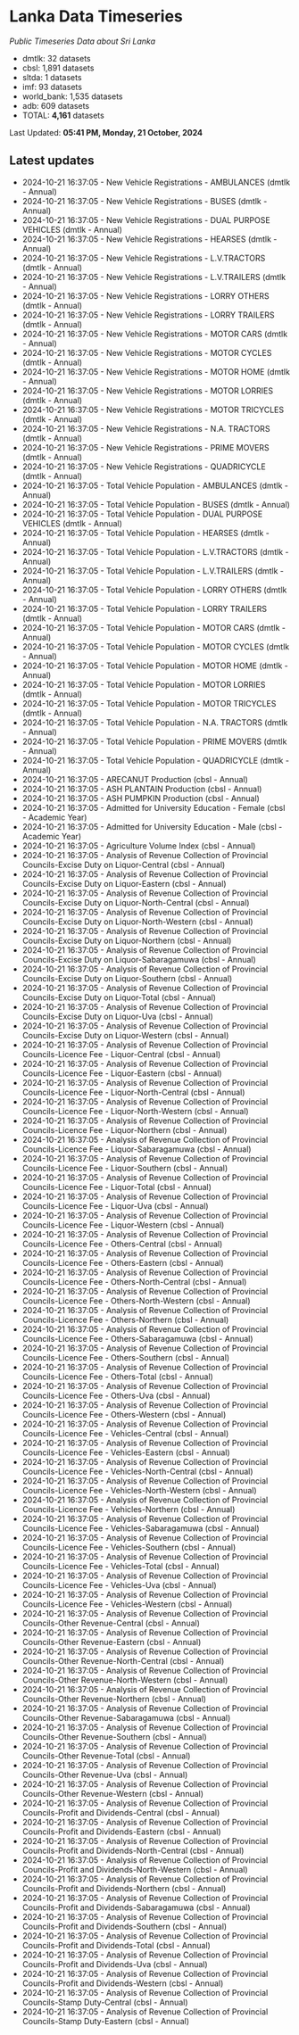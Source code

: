 # Lanka Data Timeseries
*Public Timeseries Data about Sri Lanka*

* dmtlk: 32 datasets
* cbsl: 1,891 datasets
* sltda: 1 datasets
* imf: 93 datasets
* world_bank: 1,535 datasets
* adb: 609 datasets
* TOTAL: **4,161** datasets

Last Updated: **05:41 PM, Monday, 21 October, 2024**

## Latest updates

* 2024-10-21 16:37:05 - New Vehicle Registrations - AMBULANCES (dmtlk - Annual)
* 2024-10-21 16:37:05 - New Vehicle Registrations - BUSES (dmtlk - Annual)
* 2024-10-21 16:37:05 - New Vehicle Registrations - DUAL PURPOSE VEHICLES (dmtlk - Annual)
* 2024-10-21 16:37:05 - New Vehicle Registrations - HEARSES (dmtlk - Annual)
* 2024-10-21 16:37:05 - New Vehicle Registrations - L.V.TRACTORS (dmtlk - Annual)
* 2024-10-21 16:37:05 - New Vehicle Registrations - L.V.TRAILERS (dmtlk - Annual)
* 2024-10-21 16:37:05 - New Vehicle Registrations - LORRY OTHERS (dmtlk - Annual)
* 2024-10-21 16:37:05 - New Vehicle Registrations - LORRY TRAILERS (dmtlk - Annual)
* 2024-10-21 16:37:05 - New Vehicle Registrations - MOTOR CARS (dmtlk - Annual)
* 2024-10-21 16:37:05 - New Vehicle Registrations - MOTOR CYCLES (dmtlk - Annual)
* 2024-10-21 16:37:05 - New Vehicle Registrations - MOTOR HOME (dmtlk - Annual)
* 2024-10-21 16:37:05 - New Vehicle Registrations - MOTOR LORRIES (dmtlk - Annual)
* 2024-10-21 16:37:05 - New Vehicle Registrations - MOTOR TRICYCLES (dmtlk - Annual)
* 2024-10-21 16:37:05 - New Vehicle Registrations - N.A. TRACTORS (dmtlk - Annual)
* 2024-10-21 16:37:05 - New Vehicle Registrations - PRIME MOVERS (dmtlk - Annual)
* 2024-10-21 16:37:05 - New Vehicle Registrations - QUADRICYCLE (dmtlk - Annual)
* 2024-10-21 16:37:05 - Total Vehicle Population - AMBULANCES (dmtlk - Annual)
* 2024-10-21 16:37:05 - Total Vehicle Population - BUSES (dmtlk - Annual)
* 2024-10-21 16:37:05 - Total Vehicle Population - DUAL PURPOSE VEHICLES (dmtlk - Annual)
* 2024-10-21 16:37:05 - Total Vehicle Population - HEARSES (dmtlk - Annual)
* 2024-10-21 16:37:05 - Total Vehicle Population - L.V.TRACTORS (dmtlk - Annual)
* 2024-10-21 16:37:05 - Total Vehicle Population - L.V.TRAILERS (dmtlk - Annual)
* 2024-10-21 16:37:05 - Total Vehicle Population - LORRY OTHERS (dmtlk - Annual)
* 2024-10-21 16:37:05 - Total Vehicle Population - LORRY TRAILERS (dmtlk - Annual)
* 2024-10-21 16:37:05 - Total Vehicle Population - MOTOR CARS (dmtlk - Annual)
* 2024-10-21 16:37:05 - Total Vehicle Population - MOTOR CYCLES (dmtlk - Annual)
* 2024-10-21 16:37:05 - Total Vehicle Population - MOTOR HOME (dmtlk - Annual)
* 2024-10-21 16:37:05 - Total Vehicle Population - MOTOR LORRIES (dmtlk - Annual)
* 2024-10-21 16:37:05 - Total Vehicle Population - MOTOR TRICYCLES (dmtlk - Annual)
* 2024-10-21 16:37:05 - Total Vehicle Population - N.A. TRACTORS (dmtlk - Annual)
* 2024-10-21 16:37:05 - Total Vehicle Population - PRIME MOVERS (dmtlk - Annual)
* 2024-10-21 16:37:05 - Total Vehicle Population - QUADRICYCLE (dmtlk - Annual)
* 2024-10-21 16:37:05 - ARECANUT Production (cbsl - Annual)
* 2024-10-21 16:37:05 - ASH PLANTAIN Production (cbsl - Annual)
* 2024-10-21 16:37:05 - ASH PUMPKIN Production (cbsl - Annual)
* 2024-10-21 16:37:05 - Admitted for University Education - Female (cbsl - Academic Year)
* 2024-10-21 16:37:05 - Admitted for University Education - Male (cbsl - Academic Year)
* 2024-10-21 16:37:05 - Agriculture Volume Index (cbsl - Annual)
* 2024-10-21 16:37:05 - Analysis of Revenue Collection of Provincial Councils-Excise Duty on Liquor-Central (cbsl - Annual)
* 2024-10-21 16:37:05 - Analysis of Revenue Collection of Provincial Councils-Excise Duty on Liquor-Eastern (cbsl - Annual)
* 2024-10-21 16:37:05 - Analysis of Revenue Collection of Provincial Councils-Excise Duty on Liquor-North-Central (cbsl - Annual)
* 2024-10-21 16:37:05 - Analysis of Revenue Collection of Provincial Councils-Excise Duty on Liquor-North-Western (cbsl - Annual)
* 2024-10-21 16:37:05 - Analysis of Revenue Collection of Provincial Councils-Excise Duty on Liquor-Northern (cbsl - Annual)
* 2024-10-21 16:37:05 - Analysis of Revenue Collection of Provincial Councils-Excise Duty on Liquor-Sabaragamuwa (cbsl - Annual)
* 2024-10-21 16:37:05 - Analysis of Revenue Collection of Provincial Councils-Excise Duty on Liquor-Southern (cbsl - Annual)
* 2024-10-21 16:37:05 - Analysis of Revenue Collection of Provincial Councils-Excise Duty on Liquor-Total (cbsl - Annual)
* 2024-10-21 16:37:05 - Analysis of Revenue Collection of Provincial Councils-Excise Duty on Liquor-Uva (cbsl - Annual)
* 2024-10-21 16:37:05 - Analysis of Revenue Collection of Provincial Councils-Excise Duty on Liquor-Western (cbsl - Annual)
* 2024-10-21 16:37:05 - Analysis of Revenue Collection of Provincial Councils-Licence Fee - Liquor-Central (cbsl - Annual)
* 2024-10-21 16:37:05 - Analysis of Revenue Collection of Provincial Councils-Licence Fee - Liquor-Eastern (cbsl - Annual)
* 2024-10-21 16:37:05 - Analysis of Revenue Collection of Provincial Councils-Licence Fee - Liquor-North-Central (cbsl - Annual)
* 2024-10-21 16:37:05 - Analysis of Revenue Collection of Provincial Councils-Licence Fee - Liquor-North-Western (cbsl - Annual)
* 2024-10-21 16:37:05 - Analysis of Revenue Collection of Provincial Councils-Licence Fee - Liquor-Northern (cbsl - Annual)
* 2024-10-21 16:37:05 - Analysis of Revenue Collection of Provincial Councils-Licence Fee - Liquor-Sabaragamuwa (cbsl - Annual)
* 2024-10-21 16:37:05 - Analysis of Revenue Collection of Provincial Councils-Licence Fee - Liquor-Southern (cbsl - Annual)
* 2024-10-21 16:37:05 - Analysis of Revenue Collection of Provincial Councils-Licence Fee - Liquor-Total (cbsl - Annual)
* 2024-10-21 16:37:05 - Analysis of Revenue Collection of Provincial Councils-Licence Fee - Liquor-Uva (cbsl - Annual)
* 2024-10-21 16:37:05 - Analysis of Revenue Collection of Provincial Councils-Licence Fee - Liquor-Western (cbsl - Annual)
* 2024-10-21 16:37:05 - Analysis of Revenue Collection of Provincial Councils-Licence Fee - Others-Central (cbsl - Annual)
* 2024-10-21 16:37:05 - Analysis of Revenue Collection of Provincial Councils-Licence Fee - Others-Eastern (cbsl - Annual)
* 2024-10-21 16:37:05 - Analysis of Revenue Collection of Provincial Councils-Licence Fee - Others-North-Central (cbsl - Annual)
* 2024-10-21 16:37:05 - Analysis of Revenue Collection of Provincial Councils-Licence Fee - Others-North-Western (cbsl - Annual)
* 2024-10-21 16:37:05 - Analysis of Revenue Collection of Provincial Councils-Licence Fee - Others-Northern (cbsl - Annual)
* 2024-10-21 16:37:05 - Analysis of Revenue Collection of Provincial Councils-Licence Fee - Others-Sabaragamuwa (cbsl - Annual)
* 2024-10-21 16:37:05 - Analysis of Revenue Collection of Provincial Councils-Licence Fee - Others-Southern (cbsl - Annual)
* 2024-10-21 16:37:05 - Analysis of Revenue Collection of Provincial Councils-Licence Fee - Others-Total (cbsl - Annual)
* 2024-10-21 16:37:05 - Analysis of Revenue Collection of Provincial Councils-Licence Fee - Others-Uva (cbsl - Annual)
* 2024-10-21 16:37:05 - Analysis of Revenue Collection of Provincial Councils-Licence Fee - Others-Western (cbsl - Annual)
* 2024-10-21 16:37:05 - Analysis of Revenue Collection of Provincial Councils-Licence Fee - Vehicles-Central (cbsl - Annual)
* 2024-10-21 16:37:05 - Analysis of Revenue Collection of Provincial Councils-Licence Fee - Vehicles-Eastern (cbsl - Annual)
* 2024-10-21 16:37:05 - Analysis of Revenue Collection of Provincial Councils-Licence Fee - Vehicles-North-Central (cbsl - Annual)
* 2024-10-21 16:37:05 - Analysis of Revenue Collection of Provincial Councils-Licence Fee - Vehicles-North-Western (cbsl - Annual)
* 2024-10-21 16:37:05 - Analysis of Revenue Collection of Provincial Councils-Licence Fee - Vehicles-Northern (cbsl - Annual)
* 2024-10-21 16:37:05 - Analysis of Revenue Collection of Provincial Councils-Licence Fee - Vehicles-Sabaragamuwa (cbsl - Annual)
* 2024-10-21 16:37:05 - Analysis of Revenue Collection of Provincial Councils-Licence Fee - Vehicles-Southern (cbsl - Annual)
* 2024-10-21 16:37:05 - Analysis of Revenue Collection of Provincial Councils-Licence Fee - Vehicles-Total (cbsl - Annual)
* 2024-10-21 16:37:05 - Analysis of Revenue Collection of Provincial Councils-Licence Fee - Vehicles-Uva (cbsl - Annual)
* 2024-10-21 16:37:05 - Analysis of Revenue Collection of Provincial Councils-Licence Fee - Vehicles-Western (cbsl - Annual)
* 2024-10-21 16:37:05 - Analysis of Revenue Collection of Provincial Councils-Other Revenue-Central (cbsl - Annual)
* 2024-10-21 16:37:05 - Analysis of Revenue Collection of Provincial Councils-Other Revenue-Eastern (cbsl - Annual)
* 2024-10-21 16:37:05 - Analysis of Revenue Collection of Provincial Councils-Other Revenue-North-Central (cbsl - Annual)
* 2024-10-21 16:37:05 - Analysis of Revenue Collection of Provincial Councils-Other Revenue-North-Western (cbsl - Annual)
* 2024-10-21 16:37:05 - Analysis of Revenue Collection of Provincial Councils-Other Revenue-Northern (cbsl - Annual)
* 2024-10-21 16:37:05 - Analysis of Revenue Collection of Provincial Councils-Other Revenue-Sabaragamuwa (cbsl - Annual)
* 2024-10-21 16:37:05 - Analysis of Revenue Collection of Provincial Councils-Other Revenue-Southern (cbsl - Annual)
* 2024-10-21 16:37:05 - Analysis of Revenue Collection of Provincial Councils-Other Revenue-Total (cbsl - Annual)
* 2024-10-21 16:37:05 - Analysis of Revenue Collection of Provincial Councils-Other Revenue-Uva (cbsl - Annual)
* 2024-10-21 16:37:05 - Analysis of Revenue Collection of Provincial Councils-Other Revenue-Western (cbsl - Annual)
* 2024-10-21 16:37:05 - Analysis of Revenue Collection of Provincial Councils-Profit and Dividends-Central (cbsl - Annual)
* 2024-10-21 16:37:05 - Analysis of Revenue Collection of Provincial Councils-Profit and Dividends-Eastern (cbsl - Annual)
* 2024-10-21 16:37:05 - Analysis of Revenue Collection of Provincial Councils-Profit and Dividends-North-Central (cbsl - Annual)
* 2024-10-21 16:37:05 - Analysis of Revenue Collection of Provincial Councils-Profit and Dividends-North-Western (cbsl - Annual)
* 2024-10-21 16:37:05 - Analysis of Revenue Collection of Provincial Councils-Profit and Dividends-Northern (cbsl - Annual)
* 2024-10-21 16:37:05 - Analysis of Revenue Collection of Provincial Councils-Profit and Dividends-Sabaragamuwa (cbsl - Annual)
* 2024-10-21 16:37:05 - Analysis of Revenue Collection of Provincial Councils-Profit and Dividends-Southern (cbsl - Annual)
* 2024-10-21 16:37:05 - Analysis of Revenue Collection of Provincial Councils-Profit and Dividends-Total (cbsl - Annual)
* 2024-10-21 16:37:05 - Analysis of Revenue Collection of Provincial Councils-Profit and Dividends-Uva (cbsl - Annual)
* 2024-10-21 16:37:05 - Analysis of Revenue Collection of Provincial Councils-Profit and Dividends-Western (cbsl - Annual)
* 2024-10-21 16:37:05 - Analysis of Revenue Collection of Provincial Councils-Stamp Duty-Central (cbsl - Annual)
* 2024-10-21 16:37:05 - Analysis of Revenue Collection of Provincial Councils-Stamp Duty-Eastern (cbsl - Annual)